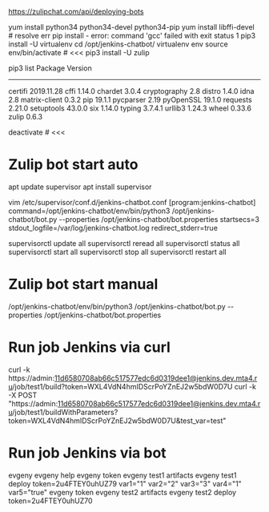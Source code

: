 https://zulipchat.com/api/deploying-bots

yum install python34 python34-devel python34-pip
yum install libffi-devel # resolve err pip install - error: command 'gcc' failed with exit status 1
pip3 install -U virtualenv
cd /opt/jenkins-chatbot/
virtualenv env
source env/bin/activate # <<<
pip3 install -U zulip

pip3 list
Package       Version
------------- ----------
certifi       2019.11.28
cffi          1.14.0
chardet       3.0.4
cryptography  2.8
distro        1.4.0
idna          2.8
matrix-client 0.3.2
pip           19.1.1
pycparser     2.19
pyOpenSSL     19.1.0
requests      2.21.0
setuptools    43.0.0
six           1.14.0
typing        3.7.4.1
urllib3       1.24.3
wheel         0.33.6
zulip         0.6.3

deactivate # <<<

# Zulip bot start auto
apt update supervisor
apt install supervisor

vim /etc/supervisor/conf.d/jenkins-chatbot.conf
[program:jenkins-chatbot]
command=/opt/jenkins-chatbot/env/bin/python3 /opt/jenkins-chatbot/bot.py --properties /opt/jenkins-chatbot/bot.properties
startsecs=3
stdout_logfile=/var/log/jenkins-chatbot.log
redirect_stderr=true

supervisorctl update all
supervisorctl reread all
supervisorctl status all
supervisorctl start all
supervisorctl stop all
supervisorctl restart all

# Zulip bot start manual
/opt/jenkins-chatbot/env/bin/python3 /opt/jenkins-chatbot/bot.py --properties /opt/jenkins-chatbot/bot.properties

# Run job Jenkins via curl
curl -k https://admin:11d6580708ab66c517577edc6d0319dee1@jenkins.dev.mta4.ru/job/test1/build?token=WXL4VdN4hmIDScrPoYZnEJ2w5bdW0D7U
curl -k -X POST "https://admin:11d6580708ab66c517577edc6d0319dee1@jenkins.dev.mta4.ru/job/test1/buildWithParameters?token=WXL4VdN4hmIDScrPoYZnEJ2w5bdW0D7U&test_var=test"

# Run job Jenkins via bot
evgeny
evgeny help
evgeny token
evgeny test1 artifacts
evgeny test1 deploy token=2u4FTEY0uhUZ79 var1="1" var2="2" var3="3" var4="1" var5="true"
evgeny token
evgeny test2 artifacts
evgeny test2 deploy token=2u4FTEY0uhUZ70